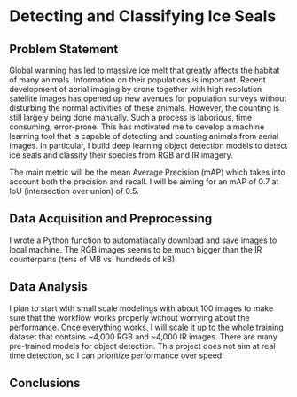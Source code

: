 # Detecting and Classifying Ice Seals

## Problem Statement
Global warming has led to massive ice melt that greatly affects the habitat of many animals. Information on their populations is important. Recent development of aerial imaging by drone together with high resolution satellite images has opened up new avenues for population surveys without disturbing the normal activities of these animals. However, the counting is still largely being done manually. Such a process is laborious, time consuming, error-prone. This has motivated me to develop a machine learning tool that is capable of detecting and counting animals from aerial images. In particular, I build deep learning object detection models to detect ice seals and classify their species from RGB and IR imagery.

The main metric will be the mean Average Precision (mAP) which takes into account both the precision and recall. I will be aiming for an mAP of 0.7 at IoU (intersection over union) of 0.5.


## Data Acquisition and Preprocessing
I wrote a Python function to automatiacally download and save images to local machine. The RGB images seems to be much bigger than the IR counterparts (tens of MB vs. hundreds of kB).

## Data Analysis
I plan to start with small scale modelings with about 100 images to make sure that the workflow works properly without worrying about the performance. Once everything works, I will scale it up to the whole training dataset that contains ~4,000 RGB and ~4,000 IR images. There are many pre-trained models for object detection. This project does not aim at real time detection, so I can prioritize performance over speed.

## Conclusions